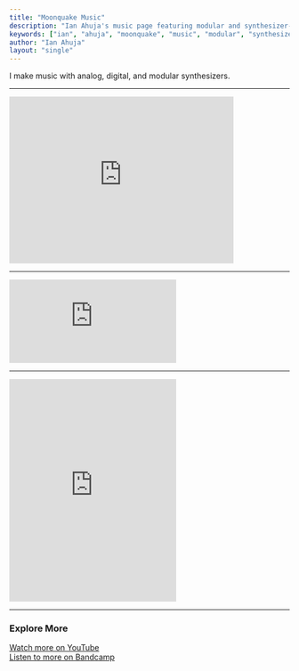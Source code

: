 ```yaml
---
title: "Moonquake Music"
description: "Ian Ahuja's music page featuring modular and synthesizer-based compositions"
keywords: ["ian", "ahuja", "moonquake", "music", "modular", "synthesizer"]
author: "Ian Ahuja"
layout: "single"
---
```


I make music with analog, digital, and modular synthesizers.

---

<iframe width="80%" height="300" scrolling="no" frameborder="no" allow="autoplay" src="https://w.soundcloud.com/player/?url=https%3A//api.soundcloud.com/tracks/1912381910&color=%23ff5500&auto_play=false&hide_related=false&show_comments=true&show_user=true&show_reposts=false&show_teaser=true&visual=true"></iframe>

---

<iframe src="https://www.youtube-nocookie.com/embed/_Cqhu-U_syU?si=oxbUVZgfBWKIoxQ-&controls=1&start=1920" title="YouTube video player" frameborder="0" allow="accelerometer; autoplay; clipboard-write; encrypted-media; gyroscope; picture-in-picture; web-share" referrerpolicy="strict-origin-when-cross-origin" allowfullscreen></iframe>

---

<iframe style="border: 0; width: 300px; height: 400px;" src="https://bandcamp.com/EmbeddedPlayer/track=804438219/size=large/bgcol=333333/linkcol=2ebd35/tracklist=false/transparent=true/" seamless><a href="https://m-oonquake.bandcamp.com/track/clandestine-shimmer">clandestine shimmer by moonquake</a></iframe>

---

### Explore More

[Watch more on YouTube](https://www.youtube.com/@m_oonquake)  
[Listen to more on Bandcamp](https://m-oonquake.bandcamp.com/)